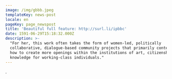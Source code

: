 ```yaml
---
image: /img/gbbb.jpeg
templateKey: news-post
locale: en
pageKey: page_newspost
title: 'Beautiful full feature: http://surl.li/ipbbc'
date: 1591-06-29T15:18:32.000Z
description: >-
  "For her, this work often takes the form of women-led, politically
  collaborative, dialogue-based community projects that primarily contemplate
  how to create more openings within the institutions of art, citizenship and
  knowledge for working-class individuals."
---
```

.
